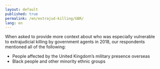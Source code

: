 ```yaml
---
layout: default
published: true
permalink: /en/extrajud-killing/GBR/
lang: en
---
```


When asked to provide more context about who was especially vulnerable to extrajudicial killing by government agents in 2018, our respondents mentioned all of the following:
-	People affected by the United Kingdom’s military presence overseas
-	Black people and other minority ethnic groups

